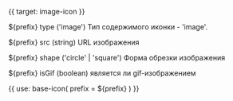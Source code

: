 {{ target: image-icon }}

${prefix} type ('image')
Тип содержимого иконки - 'image'.

${prefix} src (string)
URL изображения

${prefix} shape ('circle' | 'square')
Форма обрезки изображения

${prefix} isGif (boolean)
является ли gif-изображением

{{ use: base-icon(
    prefix = ${prefix}
) }}